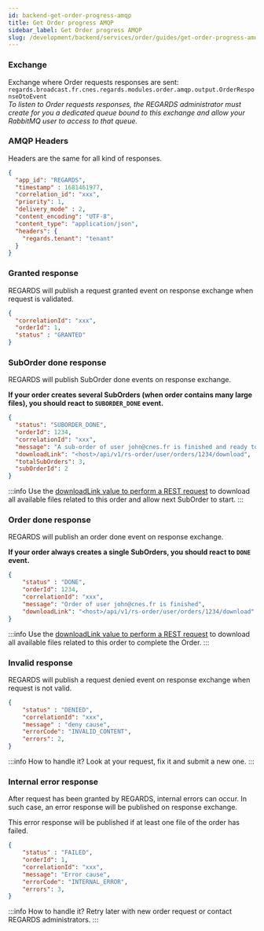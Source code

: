 ```yaml
---
id: backend-get-order-progress-amqp
title: Get Order progress AMQP
sidebar_label: Get Order progress AMQP
slug: /development/backend/services/order/guides/get-order-progress-amqp
---
```



### Exchange 

Exchange where Order requests responses are sent:  
`regards.broadcast.fr.cnes.regards.modules.order.amqp.output.OrderResponseDtoEvent`  
*To listen to Order requests responses, the REGARDS administrator must create for you a dedicated queue bound to this exchange and allow your RabbitMQ user to access to that queue.*

### AMQP Headers

Headers are the same for all kind of responses.

```json
{
  "app_id": "REGARDS",
  "timestamp" : 1681461977,
  "correlation_id": "xxx",
  "priority": 1,
  "delivery_mode" : 2,
  "content_encoding": "UTF-8",
  "content_type": "application/json",
  "headers": {
    "regards.tenant": "tenant"
  }
}
```

### Granted response

REGARDS will publish a request granted event on response exchange when request is validated.

```json
{
  "correlationId": "xxx",
  "orderId": 1,
  "status" : "GRANTED"
}
```


### SubOrder done response

REGARDS will publish SubOrder done events on response exchange. 

**If your order creates several SubOrders (when order contains many large files), you should react to `SUBORDER_DONE` event.**  

```json
{
  "status": "SUBORDER_DONE",
  "orderId": 1234,
  "correlationId": "xxx",
  "message": "A sub-order of user john@cnes.fr is finished and ready to download",
  "downloadLink": "<host>/api/v1/rs-order/user/orders/1234/download",
  "totalSubOrders": 3, 
  "subOrderId": 2
}
```

:::info
Use the [downloadLink value to perform a REST request](./download-ordered-files) to download all available files related to this order and allow next SubOrder to start.
:::

### Order done response

REGARDS will publish an order done event on response exchange.

**If your order always creates a single SubOrders, you should react to `DONE` event.**  

```json
{
    "status" : "DONE",
    "orderId": 1234,
    "correlationId": "xxx",
    "message": "Order of user john@cnes.fr is finished",
    "downloadLink": "<host>/api/v1/rs-order/user/orders/1234/download"
}
```

:::info
Use the [downloadLink value to perform a REST request](./download-ordered-files) to download all available files related to this order to complete the Order.
:::


### Invalid response

REGARDS will publish a request denied event on response exchange when request is not valid.

```json
{
    "status" : "DENIED",
    "correlationId": "xxx",
    "message" : "deny cause",
    "errorCode": "INVALID_CONTENT",
    "errors": 2,
}
```

:::info How to handle it?
Look at your request, fix it and submit a new one.
:::

### Internal error response

After request has been granted by REGARDS, internal errors can occur. In such case, an error response will be published on response exchange.

This error response will be published if at least one file of the order has failed.

```json
{
    "status" : "FAILED",
    "orderId": 1,
    "correlationId": "xxx",
    "message": "Error cause",
    "errorCode": "INTERNAL_ERROR",
    "errors": 3,
}
```

:::info How to handle it?
Retry later with new order request or contact REGARDS administrators.
:::
